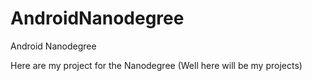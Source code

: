 # AndroidNanodegree

Android Nanodegree

Here are my project for the Nanodegree (Well here will be my projects)
